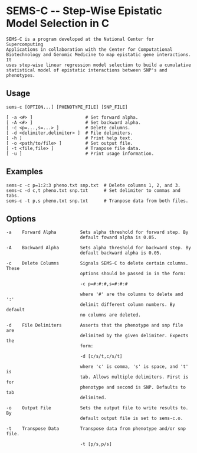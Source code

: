 # SEMS-C -- Step-Wise Epistatic Model Selection in C

    SEMS-C is a program developed at the National Center for Supercomputing
    Applications in collaboration with the Center for Computational
    Biotechnology and Genomic Medicine to map epistatic gene interactions. It
    uses step-wise linear regression model selection to build a cumulative
    statistical model of epistatic interactions between SNP's and phenotypes.

## Usage
    sems-c [OPTION...] [PHENOTYPE_FILE] [SNP_FILE]

    [ -a <#> ]                    # Set forward alpha.
    [ -A <#> ]                    # Set backward alpha.
    [ -c <p=...,s=...> ]          # Delete columns.
    [ -d <delimiter,delimiter> ]  # File delimiters.
    [ -h ]                        # Print help text.
    [ -o <path/to/file> ]         # Set output file.
    [ -t <file,file> ]            # Tranpose file data.
    [ -u ]                        # Print usage information.

## Examples

    sems-c -c p=1:2:3 pheno.txt snp.txt  # Delete columns 1, 2, and 3.
    sems-c -d c,t pheno.txt snp.txt      # Set delimiter to commas and tabs.
    sems-c -t p,s pheno.txt snp.txt      # Tranpose data from both files.

## Options

    -a    Forward Alpha         Sets alpha threshold for forward step. By
                                default foward alpha is 0.05.

    -A    Backward Alpha        Sets alpha threshold for backward step. By
                                default backward alpha is 0.05.

    -c    Delete Columns        Signals SEMS-C to delete certain columns. These
                                options should be passed in in the form:

                                -c p=#:#:#,s=#:#:#

                                where '#' are the columns to delete and ':'
                                delimit different column numbers. By default
                                no columns are deleted.

    -d    File Delimiters       Asserts that the phenotype and snp file are
                                delimited by the given delimiter. Expects the
                                form:

                                -d [c/s/t,c/s/t]

                                where 'c' is comma, 's' is space, and 't' is
                                tab. Allows multiple delimiters. First is for
                                phenotype and second is SNP. Defaults to tab
                                delimited.

    -o    Output File           Sets the output file to write results to. By
                                default output file is set to sems-c.o.

    -t    Transpose Data        Transpose data from phenotype and/or snp file.

                                -t [p/s,p/s]